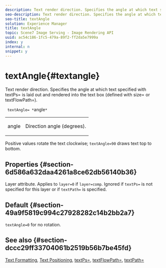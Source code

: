 ```yaml
---
description: Text render direction. Specifies the angle at which text specified with textPs= is laid out and rendered into the text box (defined with size= or textFlowPath=).
seo-description: Text render direction. Specifies the angle at which text specified with textPs= is laid out and rendered into the text box (defined with size= or textFlowPath=).
seo-title: textAngle
solution: Experience Manager
title: textAngle
topic: Scene7 Image Serving - Image Rendering API
uuid: ac54c186-1fc5-479a-89f2-ff2da5e7999a
index: y
internal: n
snippet: y
---
```


# textAngle{#textangle}

Text render direction. Specifies the angle at which text specified with textPs= is laid out and rendered into the text box (defined with size= or textFlowPath=).

 ` textAngle= *`angle`*`

<table id="simpletable_40832AC4B43A458CA69B225768124F58"> 
 <tr class="strow"> 
  <td class="stentry"> <p> <span class="varname"> angle </span> </p> </td> 
  <td class="stentry"> <p>Direction angle (degrees). </p> </td> 
 </tr> 
</table>

Positive values rotate the text clockwise; `textAngle=90` draws text top to bottom.

## Properties {#section-6d586a632daa4261a8ce62db56140b36}

Layer attribute. Applies to `layer=0` if `layer=comp`. Ignored if `textPs=` is not specified for this layer or if `textPath=` is specified.

## Default {#section-49a9f5819c994c27928282c14b2bb2a7}

`textAngle=0` for no rotation.

## See also {#section-dccc29ff33704061b2519b56b7be45fd}

[Text Formatting](../../../../../is-api/http-ref/image-serving-api-ref/c-http-protocol-reference/c-text-formatting/c-text-formatting.md#concept-0d3136db7f6f49668274541cd4b6364c), [Text Positioning](../../../../../is-api/http-ref/image-serving-api-ref/c-http-protocol-reference/c-text-formatting/r-text-positioning.md#reference-f647443d92914f4b89a7cc5a83267d87), [textPs=](../../../../../is-api/http-ref/image-serving-api-ref/c-http-protocol-reference/c-command-reference/r-textps.md#reference-4209a2a6169f44278da2647cfb0cd767), [textFlowPath=](../../../../../is-api/http-ref/image-serving-api-ref/c-http-protocol-reference/c-command-reference/r-textflowpath.md#reference-0b8d9493d71342f0b6a64a6d221584ef), [textPath=](../../../../../is-api/http-ref/image-serving-api-ref/c-http-protocol-reference/c-command-reference/r-textpath.md#reference-b09cc0902dff4725bdb54d5da4076ccd) 
